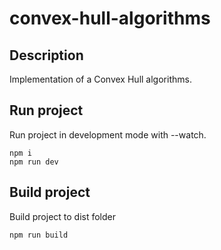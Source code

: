 # convex-hull-algorithms
## Description

Implementation of a Convex Hull algorithms.

## Run project
Run project in development mode with --watch.
```
npm i
npm run dev
```

## Build project
Build project to dist folder
```
npm run build
```

<!-- ## Tests
Run tests
```
npm run test
``` -->